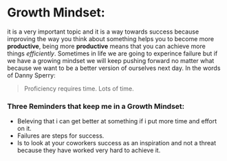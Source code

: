 # Growth Mindset:
it is a very important topic and it is a way towards success because improving the way you think about something helps you to become more **productive**, being more **productive** means that you can achieve more things *efficiently*. Sometimes in life we are going to experince failure but if we have a growing mindset we will keep pushing forward no matter what because we want to be a better version of ourselves next day. In the words of Danny Sperry: 
> Proficiency requires time. Lots of time.

### Three Reminders that keep me in a Growth Mindset:
* Beleving that i can get better at something if i put more time and effort on it.
* Failures are steps for success.
* Is to look at your coworkers success as an inspiration and not a threat because they have worked very hard to achieve it.